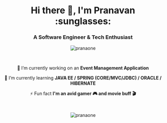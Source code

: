 
<h1 align="center">Hi there 👋, I'm Pranavan :sunglasses: </h1>
<h3 align="center">A Software Engineer & Tech Enthusiast</h3>

<p align="center"> <img src="https://komarev.com/ghpvc/?username=pranaone&label=Profile%20views&color=0e75b6&style=flat" alt="pranaone" /> </p>

<br>

<div align="center">
  
🚧 I’m currently working on an **Event Management Application**

📖 I’m currently learning **JAVA EE  / SPRING (CORE/MVC/JDBC) / ORACLE / HIBERNATE**

⚡ Fun fact **I'm an avid gamer 🎮 and movie buff 🎬**

</div>

<br>

<p align="center"> <img align="center" src="https://github-readme-stats.vercel.app/api/top-langs?username=pranaone&show_icons=true&locale=en&layout=compact" alt="pranaone" />  </p>
  
